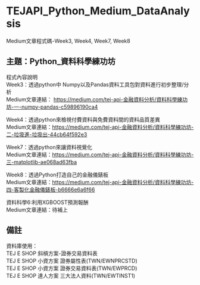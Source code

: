 # TEJAPI_Python_Medium_DataAnalysis
Medium文章程式碼-Week3, Week4, Week7, Week8

## 主題：Python_資料科學練功坊
程式內容說明<br>
Week3：透過python中 Numpy以及Pandas資料工具包對資料進行初步整理/分析<br>
Medium文章連結： https://medium.com/tej-api-金融資料分析/資料科學練功坊-一-numpy-pandas-c59896190ca4 <br>

Week4：透過python來檢視付費資料與免費資料間的資料品質差異<br>
Medium文章連結：https://medium.com/tej-api-金融資料分析/資料科學練功坊-二-垃圾進-垃圾出-44cb64f592e3<br>

Week7：透過python來讓資料視覺化<br>
Medium文章連結：https://medium.com/tej-api-金融資料分析/資料科學練功坊-三-matplotlib-ae068ad63fba<br>

Week8：透過Python打造自己的金融儀錶板<br>
Medium文章連結：https://medium.com/tej-api-金融資料分析/資料科學練功坊-四-客製化金融儀錶板-b6666e6a6f66<br>

資料科學6:利用XGBOOST預測報酬<br>
Medium文章連結：待補上<br>

## 備註
資料庫使用：<br>
TEJ E SHOP 斜槓方案-證券交易資料表<br>
TEJ E SHOP 小資方案 證券屬性表(TWN/EWNPRCSTD)<br>
TEJ E SHOP 小資方案 證券交易資料表(TWN/EWPRCD)<br>
TEJ E SHOP 達人方案 三大法人資料(TWN/EWTINST1)
